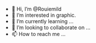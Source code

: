 - 👋 Hi, I’m @Rouiemild
- 👀 I’m interested in graphic.
- 🌱 I’m currently learning ...
- 💞️ I’m looking to collaborate on ...
- 📫 How to reach me ...

<!---
Rouiemild/Rouiemild is a ✨ special ✨ repository because its `README.md` (this file) appears on your GitHub profile.
You can click the Preview link to take a look at your changes.
--->
